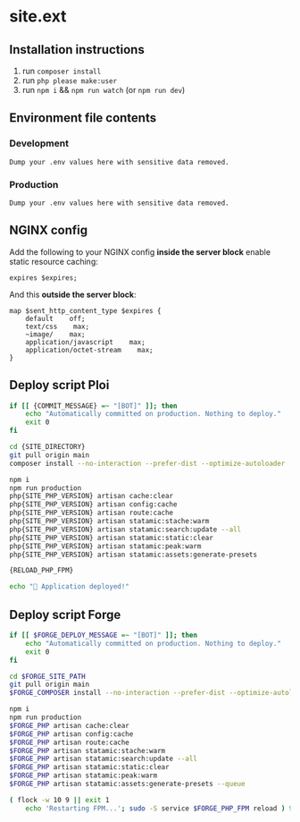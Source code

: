 # site.ext

## Installation instructions

1. run `composer install`
2. run `php please make:user`
3. run `npm i` && `npm run watch` (or `npm run dev`)

## Environment file contents

### Development

```env
Dump your .env values here with sensitive data removed.
```

### Production

```env
Dump your .env values here with sensitive data removed.
```

## NGINX config

Add the following to your NGINX config __inside the server block__ enable static resource caching:
```
expires $expires;
```

And this __outside the server block__:
```
map $sent_http_content_type $expires {
    default    off;
    text/css    max;
    ~image/    max;
    application/javascript    max;
    application/octet-stream    max;
}
```

## Deploy script Ploi

```bash
if [[ {COMMIT_MESSAGE} =~ "[BOT]" ]]; then
    echo "Automatically committed on production. Nothing to deploy."
    exit 0
fi

cd {SITE_DIRECTORY}
git pull origin main
composer install --no-interaction --prefer-dist --optimize-autoloader

npm i
npm run production
php{SITE_PHP_VERSION} artisan cache:clear
php{SITE_PHP_VERSION} artisan config:cache
php{SITE_PHP_VERSION} artisan route:cache
php{SITE_PHP_VERSION} artisan statamic:stache:warm
php{SITE_PHP_VERSION} artisan statamic:search:update --all
php{SITE_PHP_VERSION} artisan statamic:static:clear
php{SITE_PHP_VERSION} artisan statamic:peak:warm
php{SITE_PHP_VERSION} artisan statamic:assets:generate-presets

{RELOAD_PHP_FPM}

echo "🚀 Application deployed!"
```

## Deploy script Forge

```bash
if [[ $FORGE_DEPLOY_MESSAGE =~ "[BOT]" ]]; then
    echo "Automatically committed on production. Nothing to deploy."
    exit 0
fi

cd $FORGE_SITE_PATH
git pull origin main
$FORGE_COMPOSER install --no-interaction --prefer-dist --optimize-autoloader

npm i
npm run production
$FORGE_PHP artisan cache:clear
$FORGE_PHP artisan config:cache
$FORGE_PHP artisan route:cache
$FORGE_PHP artisan statamic:stache:warm
$FORGE_PHP artisan statamic:search:update --all
$FORGE_PHP artisan statamic:static:clear
$FORGE_PHP artisan statamic:peak:warm
$FORGE_PHP artisan statamic:assets:generate-presets --queue

( flock -w 10 9 || exit 1
    echo 'Restarting FPM...'; sudo -S service $FORGE_PHP_FPM reload ) 9>/tmp/fpmlock
```
